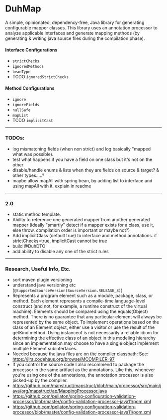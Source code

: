 # DuhMap
A simple, opinionated, dependency-free, Java library for generating configurable mapper classes. This library uses an annotation processor to analyze applicable interfaces and generate mapping methods (by generating & writing java source files during the compilation phase).

#### Interface Configurations
- `strictChecks`
- `ignoredMethods`
- `beanType`
- TODO `ignoredStrictChecks`

#### Method Configurations
- `ignore`
- `ignoreFields`
- `nullSafe`
- `mapList`
- TODO `implicitCast`

---

### TODOs: 
- log mismatching fields (when non strict) and log basically "mapped what was possible). 
- test what happens if you have a field on one class but it's not on the other
- disable/handle enums & lists when they are fields on source & target? & other types.....?
- maybe allow mapAll with spring bean, by adding list to interface and using mapAll with it. explain in readme

---

### 2.0
- static method template.
- Ability to reference one generated mapper from another generated mapper (ideally "smartly" detect if a mapper exists for a class, use it, else throw. compilation order is important or maybe not?)
- Add implicitClass (default true) to interface and method annotations. if strictChecks=true, implicitCast cannot be true
- build @DuhDTO
- add ability to disable any one of the strict rules

---

### Research, Useful Info, Etc.
- sort maven plugin versioning
- understand java versioning etc (`@SupportedSourceVersion(SourceVersion.RELEASE_8)`)
- Represents a program element such as a module, package, class, or method. Each element represents a compile-time language-level construct (and not, for example, a runtime construct of the virtual machine).
  Elements should be compared using the equals(Object) method. There is no guarantee that any particular element will always be represented by the same object.
  To implement operations based on the class of an Element object, either use a visitor or use the result of the getKind method. Using instanceof is not necessarily a reliable idiom for determining the effective class of an object in this modeling hierarchy since an implementation may choose to have a single object implement multiple Element subinterfaces.
- Needed because the java files are on the compiler classpath: See: https://jira.codehaus.org/browse/MCOMPILER-97
- If you control the source code I also recommend to package the processor in the same artifact as the annotations. Like this, whenever you're using one of the annotations, the annotation processor is also picked-up by the compiler.
- https://github.com/mapstruct/mapstruct/blob/main/processor/src/main/java/org/mapstruct/ap/MappingProcessor.java
- https://github.com/pellaton/spring-configuration-validation-processor/blob/master/config-validation-processor-java11/pom.xml
- https://github.com/pellaton/spring-configuration-validation-processor/blob/master/config-validation-processor-java11/pom.xml
